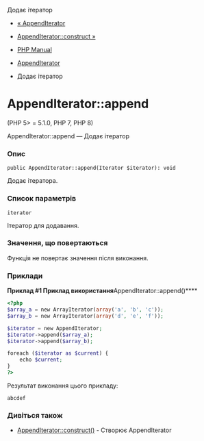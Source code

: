 Додає ітератор

-   [« AppendIterator](class.appenditerator.html)
    
-   [AppendIterator::construct »](appenditerator.construct.html)
    
-   [PHP Manual](index.html)
    
-   [AppendIterator](class.appenditerator.html)
    
-   Додає ітератор
    

# AppendIterator::append

(PHP 5> = 5.1.0, PHP 7, PHP 8)

AppendIterator::append — Додає ітератор

### Опис

```methodsynopsis
public AppendIterator::append(Iterator $iterator): void
```

Додає ітератора.

### Список параметрів

`iterator`

Ітератор для додавання.

### Значення, що повертаються

Функція не повертає значення після виконання.

### Приклади

**Приклад #1 Приклад використання**AppendIterator::append()\*\*\*\*

```php
<?php
$array_a = new ArrayIterator(array('a', 'b', 'c'));
$array_b = new ArrayIterator(array('d', 'e', 'f'));

$iterator = new AppendIterator;
$iterator->append($array_a);
$iterator->append($array_b);

foreach ($iterator as $current) {
    echo $current;
}
?>
```

Результат виконання цього прикладу:

```
abcdef
```

### Дивіться також

-   [AppendIterator::construct()](appenditerator.construct.html) - Створює AppendIterator